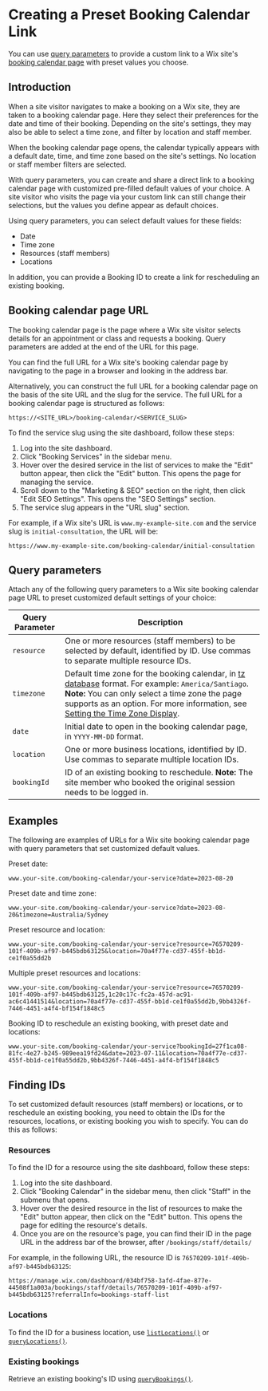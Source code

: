 # Creating a Preset Booking Calendar Link

You can use [query parameters](#query-parameters) to provide a custom link to a Wix site's [booking calendar page](#booking-calendar-page-url) with preset values you choose.

## Introduction 

When a site visitor navigates to make a booking on a Wix site, they are taken to a booking calendar page.
Here they select their preferences for the date and time of their booking.
Depending on the site's settings, they may also be able to select a time zone, and filter by location and staff member.

When the booking calendar page opens, the calendar typically appears with a default date, time, and time zone based on the site's settings.
No location or staff member filters are selected.

With query parameters, you can create and share a direct link to a booking calendar page with customized pre-filled default values of your choice.
A site visitor who visits the page via your custom link can still change their selections, but the values you define appear as default choices.

Using query parameters, you can select default values for these fields:

+ Date
+ Time zone
+ Resources (staff members)
+ Locations

In addition, you can provide a Booking ID to create a link for rescheduling an existing booking.

## Booking calendar page URL 

The booking calendar page is the page where a Wix site visitor selects details for an appointment or class and requests a booking.
Query parameters are added at the end of the URL for this page.

You can find the full URL for a Wix site's booking calendar page by navigating to the page in a browser and looking in the address bar.

Alternatively, you can construct the full URL for a booking calendar page on the basis of the site URL and the slug for the service.
The full URL for a booking calendar page is structured as follows:

```url
https://<SITE_URL>/booking-calendar/<SERVICE_SLUG>
```

To find the service slug using the site dashboard, follow these steps:

1. Log into the site dashboard.
2. Click "Booking Services" in the sidebar menu.
3. Hover over the desired service in the list of services to make the "Edit" button appear, then click the "Edit" button. This opens the page for managing the service.
4. Scroll down to the "Marketing & SEO" section on the right, then click "Edit SEO Settings". This opens the "SEO Settings" section.
5. The service slug appears in the "URL slug" section.

For example, if a Wix site's URL is `www.my-example-site.com` and the service slug is `initial-consultation`, the URL will be:

```url
https://www.my-example-site.com/booking-calendar/initial-consultation
```

## Query parameters 

Attach any of the following query parameters to a Wix site booking calendar page URL to preset customized default settings of your choice:

| Query Parameter | Description |
| --------------- | ----------- |
| `resource`     | One or more resources (staff members) to be selected by default, identified by ID. Use commas to separate multiple resource IDs.|
| `timezone`     | Default time zone for the booking calendar, in [tz database](https://en.wikipedia.org/wiki/List_of_tz_database_time_zones) format. For example: `America/Santiago`. **Note:** You can only select a time zone the page supports as an option. For more information, see [Setting the Time Zone Display](https://support.wix.com/en/article/setting-the-time-zone-display-in-wix-bookings).  |
| `date`         | Initial date to open in the booking calendar page, in `YYYY-MM-DD` format. |
| `location`     | One or more business locations, identified by ID. Use commas to separate multiple location IDs.|
| `bookingId`    | ID of an existing booking to reschedule. **Note:** The site member who booked the original session needs to be logged in. |

## Examples 

The following are examples of URLs for a Wix site booking calendar page with query parameters that set customized default values.

Preset date:

```url
www.your-site.com/booking-calendar/your-service?date=2023-08-20
```

Preset date and time zone:

```url
www.your-site.com/booking-calendar/your-service?date=2023-08-20&timezone=Australia/Sydney
```

Preset resource and location:

```url
www.your-site.com/booking-calendar/your-service?resource=76570209-101f-409b-af97-b445bdb63125&location=70a4f77e-cd37-455f-bb1d-ce1f0a55dd2b
```

Multiple preset resources and locations:

```url
www.your-site.com/booking-calendar/your-service?resource=76570209-101f-409b-af97-b445bdb63125,1c20c17c-fc2a-457d-ac91-ac6c41441514&location=70a4f77e-cd37-455f-bb1d-ce1f0a55dd2b,9bb4326f-7446-4451-a4f4-bf154f1848c5
```

Booking ID to reschedule an existing booking, with preset date and locations:

```url
www.your-site.com/booking-calendar/your-service?bookingId=27f1ca08-81fc-4e27-b245-989eea19fd24&date=2023-07-11&location=70a4f77e-cd37-455f-bb1d-ce1f0a55dd2b,9bb4326f-7446-4451-a4f4-bf154f1848c5
```

## Finding IDs 

To set customized default resources (staff members) or locations, or to reschedule an existing booking, you need to obtain the IDs for the resources, locations, or existing booking you wish to specify. You can do this as follows:

### Resources

To find the ID for a resource using the site dashboard, follow these steps:

1. Log into the site dashboard.
2. Click "Booking Calendar" in the sidebar menu, then click "Staff" in the submenu that opens.
3. Hover over the desired resource in the list of resources to make the "Edit" button appear, then click on the "Edit" button. This opens the page for editing the resource's details.
4. Once you are on the resource's page, you can find their ID in the page URL in the address bar of the browser, after `/bookings/staff/details/`

For example, in the following URL, the resource ID is `76570209-101f-409b-af97-b445bdb63125`:

```url
https://manage.wix.com/dashboard/034bf758-3afd-4fae-877e-44508f1a003a/bookings/staff/details/76570209-101f-409b-af97-b445bdb63125?referralInfo=bookings-staff-list
```

### Locations

To find the ID for a business location, use [`listLocations()`](/wix-business-tools-v2/locations/listlocations) or [`queryLocations()`](/wix-business-tools-v2/locations/querylocations).

### Existing bookings

Retrieve an existing booking's ID using [`queryBookings()`](/wix-bookings-backend/bookings/querybookings).
